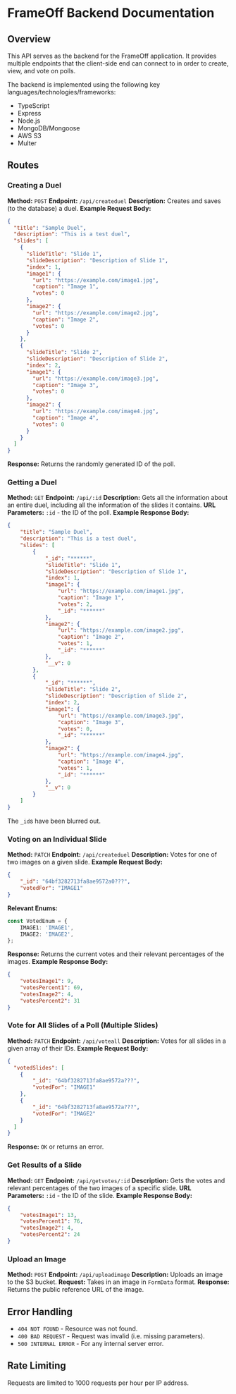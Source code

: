 # FrameOff Backend Documentation

## Overview

This API serves as the backend for the FrameOff application. It provides multiple endpoints that the client-side end can connect to in order to create, view, and vote on polls.

The backend is implemented using the following key languages/technologies/frameworks:

- TypeScript
- Express
- Node.js
- MongoDB/Mongoose
- AWS S3
- Multer

## Routes
### Creating a Duel

**Method:** `POST`
**Endpoint:** `/api/createduel`
**Description:** Creates and saves (to the database) a duel. 
**Example Request Body:** 

```json
{
  "title": "Sample Duel",
  "description": "This is a test duel",
  "slides": [
    {
      "slideTitle": "Slide 1",
      "slideDescription": "Description of Slide 1",
      "index": 1,
      "image1": {
        "url": "https://example.com/image1.jpg",
        "caption": "Image 1",
        "votes": 0
      },
      "image2": {
        "url": "https://example.com/image2.jpg",
        "caption": "Image 2",
        "votes": 0
      }
    },
    {
      "slideTitle": "Slide 2",
      "slideDescription": "Description of Slide 2",
      "index": 2,
      "image1": {
        "url": "https://example.com/image3.jpg",
        "caption": "Image 3",
        "votes": 0
      },
      "image2": {
        "url": "https://example.com/image4.jpg",
        "caption": "Image 4",
        "votes": 0
      }
    }
  ]
}
```

**Response:** Returns the randomly generated ID of the poll.

### Getting a Duel

**Method:** `GET`
**Endpoint:** `/api/:id`
**Description:** Gets all the information about an entire duel, including all the information of the slides it contains.
**URL Parameters:** `:id` - the ID of the poll.
**Example Response Body:** 

```json
{
    "title": "Sample Duel",
    "description": "This is a test duel",
    "slides": [
        {
            "_id": "******",
            "slideTitle": "Slide 1",
            "slideDescription": "Description of Slide 1",
            "index": 1,
            "image1": {
                "url": "https://example.com/image1.jpg",
                "caption": "Image 1",
                "votes": 2,
                "_id": "******"
            },
            "image2": {
                "url": "https://example.com/image2.jpg",
                "caption": "Image 2",
                "votes": 1,
                "_id": "******"
            },
            "__v": 0
        },
        {
            "_id": "******",
            "slideTitle": "Slide 2",
            "slideDescription": "Description of Slide 2",
            "index": 2,
            "image1": {
                "url": "https://example.com/image3.jpg",
                "caption": "Image 3",
                "votes": 0,
                "_id": "******"
            },
            "image2": {
                "url": "https://example.com/image4.jpg",
                "caption": "Image 4",
                "votes": 1,
                "_id": "******"
            },
            "__v": 0
        }
    ]
}
```

The `_id`s have been blurred out.

### Voting on an Individual Slide

**Method:** `PATCH`
**Endpoint:** `/api/createduel`
**Description:** Votes for one of two images on a given slide.
**Example Request Body:** 

```json
{
    "_id": "64bf3282713fa8ae9572a0???",
    "votedFor": "IMAGE1"
}
```

**Relevant Enums:**

```typescript
const VotedEnum = {
    IMAGE1: 'IMAGE1',
    IMAGE2: 'IMAGE2',
};
```

**Response:** Returns the current votes and their relevant percentages of the images. 
**Example Response Body:**

```json
{
    "votesImage1": 9,
    "votesPercent1": 69,
    "votesImage2": 4,
    "votesPercent2": 31
}
```

### Vote for All Slides of a Poll (Multiple Slides)

**Method:** `PATCH`
**Endpoint:** `/api/voteall`
**Description:** Votes for all slides in a given array of their IDs.
**Example Request Body:**

```json
{
  "votedSlides": [
    {
        "_id": "64bf3282713fa8ae9572a???",
        "votedFor": "IMAGE1"
    },
    {
        "_id": "64bf3282713fa8ae9572a???",
        "votedFor": "IMAGE2"
    }
  ]
}
```

**Response:** `OK` or returns an error.

### Get Results of a Slide

**Method:** `GET`
**Endpoint:** `/api/getvotes/:id`
**Description:** Gets the votes and relevant percentages of the two images of a specific slide.
**URL Parameters:** `:id` - the ID of the slide.
**Example Response Body:**

```json
{
    "votesImage1": 13,
    "votesPercent1": 76,
    "votesImage2": 4,
    "votesPercent2": 24
}
```

### Upload an Image

**Method:** `POST`
**Endpoint:** `/api/uploadimage`
**Description:** Uploads an image to the S3 bucket.
**Request:** Takes in an image in `FormData` format.
**Response:** Returns the public reference URL of the image. 

## Error Handling
- `404 NOT FOUND` - Resource was not found.
- `400 BAD REQUEST` - Request was invalid (i.e. missing parameters).
- `500 INTERNAL ERROR` - For any internal server error.

## Rate Limiting
Requests are limited to 1000 requests per hour per IP address.
